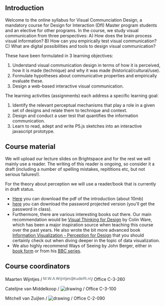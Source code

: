 

<script type="text/javascript" src="https://cdnjs.cloudflare.com/ajax/libs/p5.js/0.6.1/p5.js"></script>
<script type="text/javascript" src="https://cdnjs.cloudflare.com/ajax/libs/p5.js/0.6.1/addons/p5.sound.js"></script>
<script type="text/javascript" src="https://cdnjs.cloudflare.com/ajax/libs/p5.js/0.6.1/addons/p5.dom.js"></script>
<!--<script type="text/javascript" src="sketches/background_sketch.js"></script>-->
<div id="content" markdown="1">

## Introduction

Welcome to the online syllabus for Visual Communciation Design, a mandatory course for Design for Interaction (DfI) Master program students and an elective for other programs. In the course, we study visual communication from three perspectives: A) How does the brain process visual information? B) How can you empirically test visual communication? C) What are digital possibilities and tools to design visual communication? 

These have been formulated in 3 learning objectives:
1.	Understand visual communication design in terms of how it is perceived, how it is made (technique) and why it was made (historical/cultural/use).
2.	Formulate hypotheses about communicative properties and empirically evaluate these.
3.	Design a web-based interactive visual communication.

The learning activities (assignments) each address a specific learning goal:
1.	Identify the relevant perceptual mechanisms that play a role in a given set of designs and relate them to technique and context. 
2.	Design and conduct a user test that quantifies the information communication.  
3.	Learn to read, adept and write P5.js sketches into an interactive javascript prototype. 



## Course material

We will upload our lecture slides on Brightspace and for the rest we will mainly use a reader. The writing of this reader is ongoing, so consider it a draft (including a number of spelling mistakes, repititions etc, but not serious failures!). 

For the theory about perception we will use a reader/book that is currently in draft status. 
* [Here](https://homepage.tudelft.nl/w3s80/VCD/VCD_wijntjes_intro.pdf) you can download the pdf of the introduction (about 10mb) 
* [here](https://homepage.tudelft.nl/w3s80/VCD/VCD_wijntjes_full.pdf) you can download the password projected version (you'll get the password in class).
* Furthermore, there are various interesting books out there. Our main recommendation would be [Visual Thinking for Design](https://www.amazon.com/dp/0123708966/ref=rdr_ext_tmb) by Colin Ware, which has been a major inspiration source when teaching this course over the past years. He also wrote the bit more advanced book [Information Visualization - Perception for Design](https://www.amazon.com/dp/0123814642/ref=rdr_ext_tmb) that you should certainly check out when diving deeper in the topic of data visualization. 
* We also highly recommend Ways of Seeing by John Berger, either in [book form](https://www.amazon.co.uk/dp/014103579X/ref=rdr_ext_tmb) or from his [BBC series](https://youtu.be/0pDE4VX_9Kk).


<!--
## Learning objectives

1. **Analyse** visual communication designs in terms of perception, (historical/cultural/use) context and technique.
2. Formulate hypotheses about communicative properties and empirically **evaluate** these. 
3. Learn to read, adept and write P5.js code to **create** interactive visual communication based on theory and data. 

### Analyse
During the lectures you will learn about the production and perception of visual information. You will learn about visual perception and also about history of art, graphic design and interfaces. The aim is that after this course, you can analyse any form of visual communication on the basis of
principles of perception
historical/cultural context
technical production

### Evaluate
How do you know your design intentions are met? What are the communicative properties of designs? This can be discovered by doing experiments. We will discuss various ways of evaluating your design that are typical for VCD applications. Much theory of perception is based on experiments like eye tracking or the speed and accuracy of finding or recognising/understanding information. While discussing the theory we will emphasise the methods used and translate them for VCD purposes. At the end of the course, you should be able to 
propose a strategy how you would ideally set up an evaluation
conduct a short experiment, analyse and interpret data with respect to theory

### Create
There are many ways to create visual information, as you will learn throughout the course. And since you are a master student you probably did some courses on sketching, photography, etc. Therefor we will focus on a different type of technique that is both very relevant for interaction design but also nicely supplemental to the techniques you already know: creating images through code. We will use P5.js, a wide used and documented language used by artists and designers. 

-->

## Course coordinators

Maarten Wijntjes / <img src="images/wijntjes.png" alt="drawing" height="18"/>/ Office C-3-260

Catelijne van Middelkoop / <img src="images/middelkoop.png" alt="drawing" height="18"/>  / Office C-3-100

Mitchell van Zuijlen / <img src="images/zuijlen.png" alt="drawing" height="18"/> / Office C-2-090

</div>
